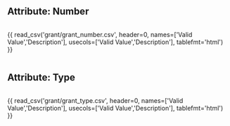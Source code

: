 ## Attribute: Number

<div style="max-height:450px; overflow-x: hidden; overflow-y: auto;">

{{ read_csv('grant/grant_number.csv', header=0, names=['Valid Value','Description'], usecols=['Valid Value','Description'], tablefmt='html') }}

</div>

## Attribute: Type

<div style="max-height:450px; overflow-x: hidden; overflow-y: auto;">

{{ read_csv('grant/grant_type.csv', header=0, names=['Valid Value','Description'], usecols=['Valid Value','Description'], tablefmt='html') }}

</div>
